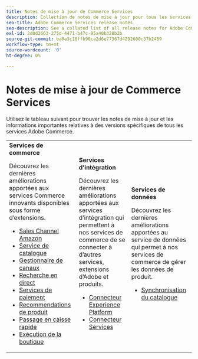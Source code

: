 ```yaml
---
title: Notes de mise à jour de Commerce Services
description: Collection de notes de mise à jour pour tous les services Commerce
seo-title: Adobe Commerce Services release notes
seo-description: See a collated list of all release notes for Adobe Commerce Services and related data and integration services.
exl-id: 2d0d2663-275d-4471-b47c-95a40b328b2b
source-git-commit: ba0a3c10ffb90ca2d6e77367d4292600c37b2489
workflow-type: tm+mt
source-wordcount: '0'
ht-degree: 0%

---
```


# Notes de mise à jour de Commerce Services

Utilisez le tableau suivant pour trouver les notes de mise à jour et les informations importantes relatives à des versions spécifiques de tous les services Adobe Commerce.

<table>
  <tbody>
    <tr>
      <td><strong>Services de commerce</strong>
        <p>Découvrez les dernières améliorations apportées aux services Commerce innovants disponibles sous forme d’extensions.</p>
          <ul>
            <li><a href="https://experienceleague.adobe.com/docs/commerce-channels/amazon/release-notes.html">Sales Channel Amazon</a></li>
            <li><a href="https://experienceleague.adobe.com/docs/commerce-merchant-services/catalog-service/release-notes.html">Service de catalogue</a></li>
            <li><a href="https://experienceleague.adobe.com/docs/commerce-channels/channel-manager/release-notes.html">Gestionnaire de canaux</a></li>
            <li><a href="https://experienceleague.adobe.com/docs/commerce-merchant-services/live-search/release-notes.html">Recherche en direct</a></li>
            <li><a href="https://experienceleague.adobe.com/docs/commerce-merchant-services/payment-services/release-notes.html">Services de paiement</a></li>
            <li><a href="https://experienceleague.adobe.com/docs/commerce-merchant-services/product-recommendations/release-notes.html">Recommendations de produit</a></li>
            <li><a href="https://experienceleague.adobe.com/docs/commerce-merchant-services/quick-checkout/release-notes.html">Passage en caisse rapide</a></li>
            <li><a href="https://experienceleague.adobe.com/docs/commerce-merchant-services/store-fulfillment/release-notes.html">Exécution de la boutique</a></li>
          </ul>
        </td>
      <td><strong>Services d’intégration</strong>
        <p>Découvrez les dernières améliorations apportées aux services d’intégration qui permettent à nos services de commerce de se connecter à d’autres services, extensions d’Adobe et produits.</p>
          <ul>
            <li><a href="https://experienceleague.adobe.com/docs/commerce-merchant-services/experience-platform-connector/release-notes.html">Connecteur Experience Platform</a></li>
            <li><a href="https://experienceleague.adobe.com/docs/commerce-merchant-services/user-guides/saas.html">Connecteur Services</a></li>
          </ul>
      </td>
      <td><strong>Services de données</strong>
        <p>Découvrez les dernières améliorations apportées au service de données qui permet à nos services de commerce de gérer les données de produit.</p>
          <ul>
            <li><a href="https://experienceleague.adobe.com/docs/commerce-merchant-services/user-guides/data-services/catalog-sync.html">Synchronisation du catalogue</a></li>
          </ul>
      </td>
    </tr>
  </tbody>
</table>
